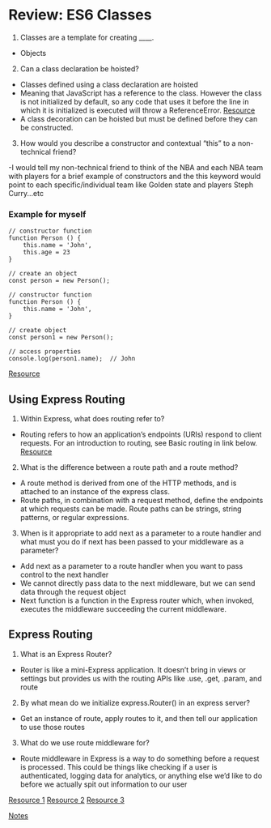 # Review: ES6 Classes

1. Classes are a template for creating ____.

- Objects

2. Can a class declaration be hoisted?

- Classes defined using a class declaration are hoisted
- Meaning that JavaScript has a reference to the class. However the class is not initialized by default, so any code that uses it before the line in which it is initialized is executed will throw a ReferenceError.
[Resource](<https://developer.mozilla.org/en-US/docs/Glossary/Hoisting>)
- A class decoration can be hoisted but must be defined before they can be constructed.

3. How would you describe a constructor and contextual “this” to a non-technical friend?

-I would tell my non-technical friend to think of the NBA and each NBA team with players for a brief example of constructors and the this keyword would point to each specific/individual team like Golden state and players Steph Curry...etc

### Example for myself

```
// constructor function
function Person () {
    this.name = 'John',
    this.age = 23
}

// create an object
const person = new Person();
```

```
// constructor function
function Person () {
    this.name = 'John',
}

// create object
const person1 = new Person();

// access properties
console.log(person1.name);  // John
```

[Resource](https://www.programiz.com/javascript/constructor-function)

## Using Express Routing

1. Within Express, what does routing refer to?

- Routing refers to how an application’s endpoints (URIs) respond to client requests. For an introduction to routing, see Basic routing in link below.
[Resource](https://expressjs.com/en/guide/routing.html)

2. What is the difference between a route path and a route method?

- A route method is derived from one of the HTTP methods, and is attached to an instance of the express class.
- Route paths, in combination with a request method, define the endpoints at which requests can be made. Route paths can be strings, string patterns, or regular expressions.

3. When is it appropriate to add next as a parameter to a route handler and what must you do if next has been passed to your middleware as a parameter?

- Add next as a parameter to a route handler when you want to pass control to the next handler
- We cannot directly pass data to the next middleware, but we can send data through the request object
- Next function is a function in the Express router which, when invoked, executes the middleware succeeding the current middleware.

## Express Routing

1. What is an Express Router?

- Router is like a mini-Express application. It doesn’t bring in views or settings but provides us with the routing APIs like .use, .get, .param, and route

2. By what mean do we initialize express.Router() in an express server?

- Get an instance of route, apply routes to it, and then tell our application to use those routes

3. What do we use route middleware for?

- Route middleware in Express is a way to do something before a request is processed. This could be things like checking if a user is authenticated, logging data for analytics, or anything else we’d like to do before we actually spit out information to our user

[Resource 1]( https://developer.mozilla.org/en-US/docs/Web/JavaScript/Reference/Classes)
[Resource 2]( https://expressjs.com/en/guide/routing.html)
[Resource 3]( https://www.digitalocean.com/community/tutorials/learn-to-use-the-new-router-in-expressjs-4)

[Notes](https://arzuvon.github.io./401-Class03)
